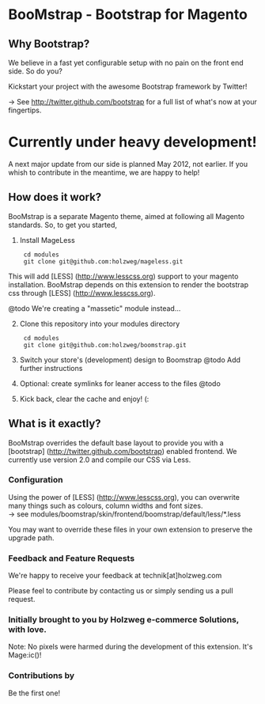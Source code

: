 BooMstrap - Bootstrap for Magento
=======

Why Bootstrap?
----------------------------------------------------------
We believe in a fast yet configurable setup with no pain on the front end side. So do you?

Kickstart your project with the awesome Bootstrap framework by Twitter! 

&rarr; See http://twitter.github.com/bootstrap for a full list of what's now at your fingertips.

Currently under heavy development!
======
A next major update from our side is planned May 2012, not earlier. If you whish to contribute in the meantime, we are happy to help!

How does it work?
----------------------------------------------------------
BooMstrap is a separate Magento theme, aimed at following all Magento standards. So, to get you started,

1. Install MageLess

        cd modules
        git clone git@github.com:holzweg/mageless.git

This will add [LESS] (http://www.lesscss.org) support to your magento installation.
BooMstrap depends on this extension to render the bootstrap css through [LESS] (http://www.lesscss.org).

@todo We're creating a "massetic" module instead...

2. Clone this repository into your modules directory

        cd modules
        git clone git@github.com:holzweg/boomstrap.git

3. Switch your store's (development) design to Boomstrap
@todo Add further instructions

4. Optional: create symlinks for leaner access to the files
@todo

5. Kick back, clear the cache and enjoy! (:

What is it exactly?
----------------------------------------------------------
BooMstrap overrides the default base layout to provide you with a [bootstrap] (http://twitter.github.com/bootstrap) enabled frontend.
We currently use version 2.0 and compile our CSS via Less.


### Configuration
Using the power of [LESS] (http://www.lesscss.org), you can overwrite many things such as colours, column widths and font sizes.  
&rarr; see modules/boomstrap/skin/frontend/boomstrap/default/less/*.less

You may want to override these files in your own extension to preserve the upgrade path.  

### Feedback and Feature Requests
We're happy to receive your feedback at technik[at]holzweg.com

Please feel to contribute by contacting us or simply sending us a pull request.

### Initially brought to you by Holzweg e-commerce Solutions, with love. ###
Note: No pixels were harmed during the development of this extension. It's Mage:ic()!

### Contributions by ###
Be the first one!
